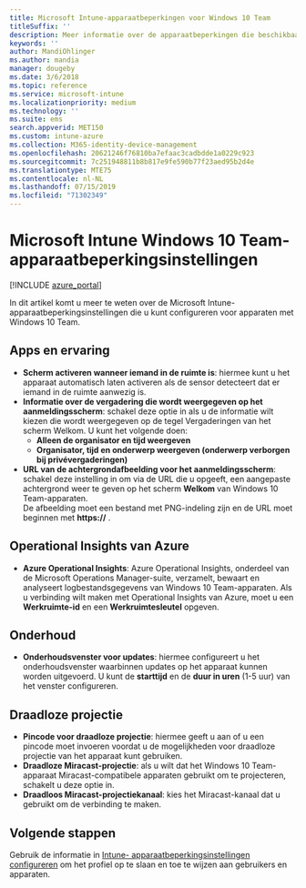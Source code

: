 ```yaml
---
title: Microsoft Intune-apparaatbeperkingen voor Windows 10 Team
titleSuffix: ''
description: Meer informatie over de apparaatbeperkingen die beschikbaar zijn voor apparaten met Windows 10 Team.
keywords: ''
author: MandiOhlinger
ms.author: mandia
manager: dougeby
ms.date: 3/6/2018
ms.topic: reference
ms.service: microsoft-intune
ms.localizationpriority: medium
ms.technology: ''
ms.suite: ems
search.appverid: MET150
ms.custom: intune-azure
ms.collection: M365-identity-device-management
ms.openlocfilehash: 20621246f76810ba7efaac3cadbdde1a0229c923
ms.sourcegitcommit: 7c251948811b8b817e9fe590b77f23aed95b2d4e
ms.translationtype: MTE75
ms.contentlocale: nl-NL
ms.lasthandoff: 07/15/2019
ms.locfileid: "71302349"
---
```

# <a name="microsoft-intune-windows-10-team-device-restriction-settings"></a>Microsoft Intune Windows 10 Team-apparaatbeperkingsinstellingen

[!INCLUDE [azure_portal](./includes/azure_portal.md)]

In dit artikel komt u meer te weten over de Microsoft Intune-apparaatbeperkingsinstellingen die u kunt configureren voor apparaten met Windows 10 Team.


## <a name="apps-and-experience"></a>Apps en ervaring

- **Scherm activeren wanneer iemand in de ruimte is**: hiermee kunt u het apparaat automatisch laten activeren als de sensor detecteert dat er iemand in de ruimte aanwezig is.
- **Informatie over de vergadering die wordt weergegeven op het aanmeldingsscherm**: schakel deze optie in als u de informatie wilt kiezen die wordt weergegeven op de tegel Vergaderingen van het scherm Welkom. U kunt het volgende doen:
  - **Alleen de organisator en tijd weergeven**
  - **Organisator, tijd en onderwerp weergeven (onderwerp verborgen bij privévergaderingen)**
- **URL van de achtergrondafbeelding voor het aanmeldingsscherm**: schakel deze instelling in om via de URL die u opgeeft, een aangepaste achtergrond weer te geven op het scherm **Welkom** van Windows 10 Team-apparaten.<br>De afbeelding moet een bestand met PNG-indeling zijn en de URL moet beginnen met **https://** .

## <a name="azure-operational-insights"></a>Operational Insights van Azure

- **Azure Operational Insights**: Azure Operational Insights, onderdeel van de Microsoft Operations Manager-suite, verzamelt, bewaart en analyseert logbestandsgegevens van Windows 10 Team-apparaten.
Als u verbinding wilt maken met Operational Insights van Azure, moet u een **Werkruimte-id** en een **Werkruimtesleutel** opgeven.

## <a name="maintenance"></a>Onderhoud

- **Onderhoudsvenster voor updates**: hiermee configureert u het onderhoudsvenster waarbinnen updates op het apparaat kunnen worden uitgevoerd. U kunt de **starttijd** en de **duur in uren** (1-5 uur) van het venster configureren.

## <a name="wireless-projection"></a>Draadloze projectie

- **Pincode voor draadloze projectie**: hiermee geeft u aan of u een pincode moet invoeren voordat u de mogelijkheden voor draadloze projectie van het apparaat kunt gebruiken.
- **Draadloze Miracast-projectie**: als u wilt dat het Windows 10 Team-apparaat Miracast-compatibele apparaten gebruikt om te projecteren, schakelt u deze optie in.
- **Draadloos Miracast-projectiekanaal**: kies het Miracast-kanaal dat u gebruikt om de verbinding te maken.


## <a name="next-steps"></a>Volgende stappen

Gebruik de informatie in [Intune- apparaatbeperkingsinstellingen configureren](device-restrictions-configure.md) om het profiel op te slaan en toe te wijzen aan gebruikers en apparaten.
